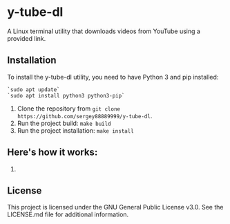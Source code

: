 # y-tube-dl
A Linux terminal utility that downloads videos from YouTube using a provided link.

##  Installation

To install the y-tube-dl utility, you need to have Python 3 and pip installed:
    
    `sudo apt update`
    `sudo apt install python3 python3-pip`

1. Clone the repository from `git clone https://github.com/sergey88889999/y-tube-dl`.
2. Run the project build: `make build`
3. Run the project installation: `make install`


## Here's how it works:

1.

##  License
This project is licensed under the GNU General Public License v3.0. See the LICENSE.md file for additional information.

